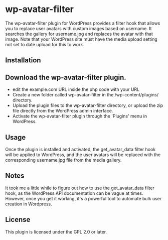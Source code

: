 # wp-avatar-filter

The wp-avatar-filter plugin for WordPress provides a filter hook that allows you to replace user avatars with custom images based on username. It searches the gallery for username.jpg and replaces the avatar with that image. Note that your WordPress site must have the media upload setting not set to date upload for this to work.

## Installation

## Download the wp-avatar-filter plugin.
- edit the example.com URL inside the php code with your URL
- Create a new folder called wp-avatar-filter in the /wp-content/plugins/ directory.
- Upload the plugin files to the wp-avatar-filter directory, or upload the zip file directly from the WordPress admin interface.
- Activate the wp-avatar-filter plugin through the 'Plugins' menu in WordPress.

## Usage

Once the plugin is installed and activated, the get_avatar_data filter hook will be applied to WordPress, and the user avatars will be replaced with the corresponding username.jpg file from the media gallery.

## Notes

It took me a little while to figure out how to use the get_avatar_data filter hook, as the WordPress API documentation can be vague at times. However, once you get it working, it's a powerful tool to automate bulk user creation in Wordpress.

## License

This plugin is licensed under the GPL 2.0 or later.
